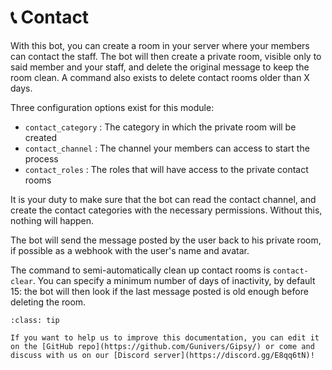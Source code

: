 <!--
Ce programme est régi par la licence CeCILL soumise au droit français et
respectant les principes de diffusion des logiciels libres. Vous pouvez
utiliser, modifier et/ou redistribuer ce programme sous les conditions
de la licence CeCILL diffusée sur le site "http://www.cecill.info".
-->

# 📞 Contact

With this bot, you can create a room in your server where your members can contact the staff. The bot will then create a private room, visible only to said member and your staff, and delete the original message to keep the room clean.
A command also exists to delete contact rooms older than X days.

Three configuration options exist for this module:

* `contact_category` : The category in which the private room will be created
* `contact_channel` : The channel your members can access to start the process
* `contact_roles` : The roles that will have access to the private contact rooms

It is your duty to make sure that the bot can read the contact channel, and create the contact categories with the necessary permissions. Without this, nothing will happen.

The bot will send the message posted by the user back to his private room, if possible as a webhook with the user's name and avatar.

The command to semi-automatically clean up contact rooms is `contact-clear`. You can specify a minimum number of days of inactivity, by default 15: the bot will then look if the last message posted is old enough before deleting the room.

```{admonition} 🤝 Help us to improve this documentation!
:class: tip

If you want to help us to improve this documentation, you can edit it on the [GitHub repo](https://github.com/Gunivers/Gipsy/) or come and discuss with us on our [Discord server](https://discord.gg/E8qq6tN)!
```
